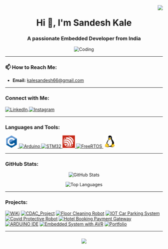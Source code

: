 <div align="center">
  <img align="right" src="https://visitor-badge.laobi.icu/badge?page_id=README" />
</div>

<h1 align="center">Hi 👋, I'm Sandesh Kale</h1>
<h3 align="center">A passionate Embedded Developer from India</h3>

<p align="center">
  <img src="https://media.giphy.com/media/xT9IgzoKnwFNmISR8I/giphy.gif" alt="Coding" width="200"/>
</p>

---

### 📫 How to Reach Me:
- **Email:** [kalesandesh66@gmail.com](mailto:kalesandesh66@gmail.com)

---

### Connect with Me:
<p align="left">
  <a href="https://linkedin.com/in/sandesh-s-kale" target="_blank">
    <img align="center" src="https://raw.githubusercontent.com/rahuldkjain/github-profile-readme-generator/master/src/images/icons/Social/linked-in-alt.svg" alt="LinkedIn" height="30" width="40" />
  </a>
  <a href="https://www.instagram.com/mr._sk_oo7/" target="_blank">
    <img align="center" src="https://logos-world.net/wp-content/uploads/2020/06/Instagram-Logo.png" alt="Instagram" height="30" width="55" />
  </a>
</p>

---

### Languages and Tools:
<p align="left">
  <a href="https://www.cprogramming.com/" target="_blank" rel="noreferrer">
    <img src="https://raw.githubusercontent.com/devicons/devicon/master/icons/c/c-original.svg" alt="C" width="40" height="40"/>
  </a>
  <a href="https://www.arduino.cc/" target="_blank" rel="noreferrer">
    <img src="https://cdn.worldvectorlogo.com/logos/arduino-1.svg" alt="Arduino" width="40" height="40"/>
  </a>
  <a href="https://www.st.com/en/development-tools/stm32cubeide.html" target="_blank" rel="noreferrer">
    <img src="https://www.disk91.com/wp-content/uploads/2018/09/12180191.png" alt="STM32" width="40" height="40"/>
  </a>
  <a href="https://www.espressif.com/" target="_blank" rel="noreferrer">
    <img src="https://github.com/JAGAHPEE/JAGAHPEE/blob/master/espressif.png" alt="Espressif" width="40" height="40"/>
  </a>
  <a href="https://www.freertos.org/index.html" target="_blank" rel="noreferrer">
    <img src="https://www.kaliop.com/app/uploads/2019/01/freertos_color-1.png" alt="FreeRTOS" width="100" height="40"/>
  </a>
  <a href="https://www.linux.org/" target="_blank" rel="noreferrer">
    <img src="https://raw.githubusercontent.com/devicons/devicon/master/icons/linux/linux-original.svg" alt="Linux" width="40" height="40"/>
  </a>
</p>

---

### GitHub Stats:
<p align="center">
  <img src="https://github-readme-stats.vercel.app/api?username=JAGAHPEE&theme=dark&show_icons=true" alt="GitHub Stats"/>
</p>
<p align="center">
  <img src="https://github-readme-stats.vercel.app/api/top-langs/?username=JAGAHPEE&theme=dark&show_icons=true&locale=en&layout=compact&hide_progress=true" alt="Top Languages"/>
</p>

---

### Projects:
[![WiKi](https://github-readme-stats.vercel.app/api/pin/?username=JAGAHPEE&theme=dark&repo=WiKi)](https://github.com/JAGAHPEE/WiKi/wiki)
[![CDAC_Project](https://github-readme-stats.vercel.app/api/pin/?username=JAGAHPEE&theme=dark&repo=CDAC_Project)](https://github.com/JAGAHPEE/CDAC_Project/blob/main/README.md)
[![Floor Cleaning Robot](https://github-readme-stats.vercel.app/api/pin/?username=JAGAHPEE&theme=dark&repo=Major-Project--II-Floor-Cleaning-Robot)](https://github.com/JAGAHPEE/Major-Project--II-Floor-Cleaning-Robot)
[![IOT Car Parking System](https://github-readme-stats.vercel.app/api/pin/?username=JAGAHPEE&theme=dark&repo=Major_Project_I-IOT_Car_Parking_System)](https://github.com/JAGAHPEE/Major_Project_I-IOT_Car_Parking_System)
[![Covid Protective Robot](https://github-readme-stats.vercel.app/api/pin/?username=JAGAHPEE&theme=dark&repo=Minor_Project-Covid_Protective_Robot)](https://github.com/JAGAHPEE/Minor_Project-Covid_Protective_Robot)
[![Hotel Booking Payment Gateway](https://github-readme-stats.vercel.app/api/pin/?username=JAGAHPEE&theme=dark&repo=TSF-Metro-Hotel-Booking-Payment-Gateway-Integration)](https://github.com/JAGAHPEE/TSF-Metro-Hotel-Booking-Payment-Gateway-Integration)
[![ARDUINO IDE](https://github-readme-stats.vercel.app/api/pin/?username=JAGAHPEE&theme=dark&repo=ARDUINO_IDE)](https://github.com/JAGAHPEE/ARDUINO_IDE)
[![Embedded System with AVR](https://github-readme-stats.vercel.app/api/pin/?username=JAGAHPEE&theme=dark&repo=Embeded-System-with-AVR-ATMEGA32)](https://github.com/JAGAHPEE/Embeded-System-with-AVR-ATMEGA32)
[![Portfolio](https://github-readme-stats.vercel.app/api/pin/?username=JAGAHPEE&theme=dark&repo=Portfolio)](https://github.com/JAGAHPEE/Portfolio)

---

<h3 align="center">
  <img src="https://readme-typing-svg.herokuapp.com/?font=Righteous&size=25&center=true&vCenter=true&color=4F711FF&width=500&height=70&duration=4000&lines=Thanks+for+visiting!+✌️;+Shoot+me+a+message+on+Linkedin!;I'm+always+down+to+collab+😎">
  
</h3>
